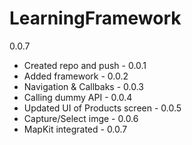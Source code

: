 # LearningFramework

0.0.7

- Created repo and push         -   0.0.1
- Added framework               -   0.0.2
- Navigation & Callbaks         -   0.0.3
- Calling dummy API             -   0.0.4
- Updated UI of Products screen -   0.0.5
- Capture/Select imge           -   0.0.6
- MapKit integrated             -   0.0.7

